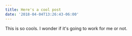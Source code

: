 ```yaml
---
title: Here's a cool post
date: '2018-04-04T13:26:43-06:00'
---
```

This is so cools. I wonder if it's going to work for me or not.
